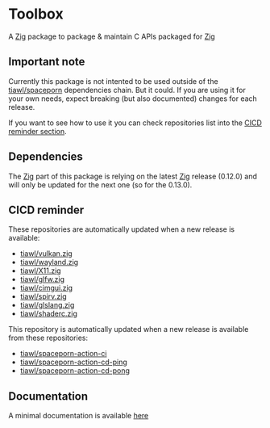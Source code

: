 # Toolbox

A [Zig][2] package to package & maintain C APIs packaged for [Zig][2]

## Important note

Currently this package is not intented to be used outside of the [tiawl/spaceporn][1] dependencies chain. But it could. If you are using it for your own needs, expect breaking (but also documented) changes for each release.

If you want to see how to use it you can check repositories list into the [CICD reminder section](https://github.com/tiawl/toolbox/tree/trunk#cicd-reminder).

## Dependencies

The [Zig][2] part of this package is relying on the latest [Zig][2] release (0.12.0) and will only be updated for the next one (so for the 0.13.0).

## CICD reminder

These repositories are automatically updated when a new release is available:
* [tiawl/vulkan.zig][3]
* [tiawl/wayland.zig][4]
* [tiawl/X11.zig][5]
* [tiawl/glfw.zig][6]
* [tiawl/cimgui.zig][7]
* [tiawl/spirv.zig][8]
* [tiawl/glslang.zig][9]
* [tiawl/shaderc.zig][10]

This repository is automatically updated when a new release is available from these repositories:
* [tiawl/spaceporn-action-ci][11]
* [tiawl/spaceporn-action-cd-ping][12]
* [tiawl/spaceporn-action-cd-pong][13]

## Documentation

A minimal documentation is available [here](https://github.com/tiawl/toolbox/blob/trunk/DOC.md)

[1]:https://github.com/tiawl/spaceporn
[2]:https://github.com/ziglang/zig
[3]:https://github.com/tiawl/vulkan.zig
[4]:https://github.com/tiawl/wayland.zig
[5]:https://github.com/tiawl/X11.zig
[6]:https://github.com/tiawl/glfw.zig
[7]:https://github.com/tiawl/cimgui.zig
[8]:https://github.com/tiawl/spirv.zig
[9]:https://github.com/tiawl/glslang.zig
[10]:https://github.com/tiawl/shaderc.zig
[11]:https://github.com/tiawl/spaceporn-action-ci
[12]:https://github.com/tiawl/spaceporn-action-cd-ping
[13]:https://github.com/tiawl/spaceporn-action-cd-pong

